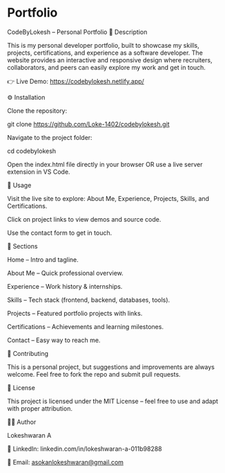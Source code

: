 # Portfolio

CodeByLokesh – Personal Portfolio
📖 Description

This is my personal developer portfolio, built to showcase my skills, projects, certifications, and experience as a software developer. The website provides an interactive and responsive design where recruiters, collaborators, and peers can easily explore my work and get in touch.

👉 Live Demo: https://codebylokesh.netlify.app/

⚙️ Installation

Clone the repository:

git clone https://github.com/Loke-1402/codebylokesh.git


Navigate to the project folder:

cd codebylokesh


Open the index.html file directly in your browser OR use a live server extension in VS Code.

🚀 Usage

Visit the live site to explore: About Me, Experience, Projects, Skills, and Certifications.

Click on project links to view demos and source code.

Use the contact form to get in touch.

📂 Sections

Home – Intro and tagline.

About Me – Quick professional overview.

Experience – Work history & internships.

Skills – Tech stack (frontend, backend, databases, tools).

Projects – Featured portfolio projects with links.

Certifications – Achievements and learning milestones.

Contact – Easy way to reach me.

🤝 Contributing

This is a personal project, but suggestions and improvements are always welcome.
Feel free to fork the repo and submit pull requests.

📜 License

This project is licensed under the MIT License – feel free to use and adapt with proper attribution.

👨‍💻 Author

Lokeshwaran A

💼 LinkedIn: linkedin.com/in/lokeshwaran-a-011b98288

📧 Email: asokanlokeshwaran@gmail.com
